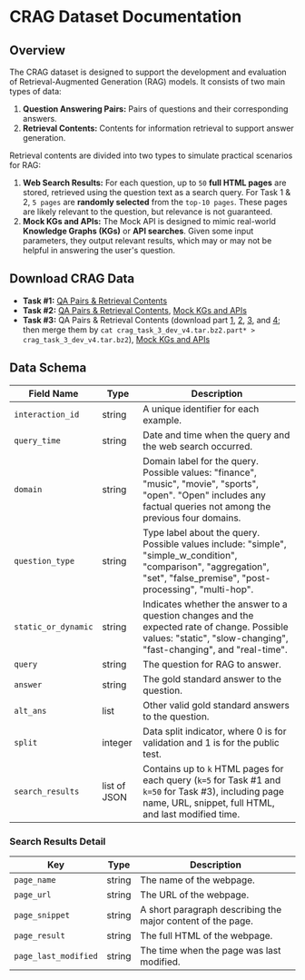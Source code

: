 # CRAG Dataset Documentation

## Overview

The CRAG dataset is designed to support the development and evaluation of Retrieval-Augmented Generation (RAG) models. It consists of two main types of data:

1. **Question Answering Pairs:** Pairs of questions and their corresponding answers.
2. **Retrieval Contents:** Contents for information retrieval to support answer generation.

Retrieval contents are divided into two types to simulate practical scenarios for RAG:

1. **Web Search Results:** For each question, up to `50` **full HTML pages** are stored, retrieved using the question text as a search query. For Task 1 & 2, `5 pages` are **randomly selected** from the `top-10 pages`. These pages are likely relevant to the question, but relevance is not guaranteed.
2. **Mock KGs and APIs:** The Mock API is designed to mimic real-world **Knowledge Graphs (KGs)** or **API searches**. Given some input parameters, they output relevant results, which may or may not be helpful in answering the user's question.

## Download CRAG Data

- **Task #1:** [QA Pairs & Retrieval Contents](https://github.com/facebookresearch/CRAG/raw/refs/heads/main/data/crag_task_1_and_2_dev_v4.jsonl.bz2?download=)
- **Task #2:** [QA Pairs & Retrieval Contents](https://github.com/facebookresearch/CRAG/raw/refs/heads/main/data/crag_task_1_and_2_dev_v4.jsonl.bz2?download=), [Mock KGs and APIs](/mock_api)
- **Task #3:** QA Pairs & Retrieval Contents (download part [1](https://github.com/facebookresearch/CRAG/raw/refs/heads/main/data/crag_task_3_dev_v4.tar.bz2.part1?download=), [2](https://github.com/facebookresearch/CRAG/raw/refs/heads/main/data/crag_task_3_dev_v4.tar.bz2.part2?download=), [3](https://github.com/facebookresearch/CRAG/raw/refs/heads/main/data/crag_task_3_dev_v4.tar.bz2.part3?download=), and [4](https://github.com/facebookresearch/CRAG/raw/refs/heads/main/data/crag_task_3_dev_v4.tar.bz2.part4?download=); then merge them by `cat crag_task_3_dev_v4.tar.bz2.part* > crag_task_3_dev_v4.tar.bz2`), [Mock KGs and APIs](/mock_api)

## Data Schema

| Field Name             | Type          | Description                                                                                                                                                           |
|------------------------|---------------|-----------------------------------------------------------------------------------------------------------------------------------------------------------------------|
| `interaction_id`       | string        | A unique identifier for each example.                                                                                                                                |
| `query_time`           | string        | Date and time when the query and the web search occurred.                                                                                                            |
| `domain`               | string        | Domain label for the query. Possible values: "finance", "music", "movie", "sports", "open". "Open" includes any factual queries not among the previous four domains. |
| `question_type`        | string        | Type label about the query. Possible values include: "simple", "simple_w_condition", "comparison", "aggregation", "set", "false_premise", "post-processing", "multi-hop".      |
| `static_or_dynamic`    | string        | Indicates whether the answer to a question changes and the expected rate of change. Possible values: "static", "slow-changing", "fast-changing", and "real-time".    |
| `query`                | string        | The question for RAG to answer.                                                                                                                                       |
| `answer`               | string        | The gold standard answer to the question.                                                                                                                             |
| `alt_ans`  | list        | Other valid gold standard answers to the question.                                                                                                                    |
| `split`                | integer       | Data split indicator, where 0 is for validation and 1 is for the public test.                                                                                         |
| `search_results`       | list of JSON  | Contains up to `k` HTML pages for each query (`k=5` for Task #1 and `k=50` for Task #3), including page name, URL, snippet, full HTML, and last modified time.         |

### Search Results Detail

| Key                  | Type   | Description                                             |
|----------------------|--------|---------------------------------------------------------|
| `page_name`          | string | The name of the webpage.                                |
| `page_url`           | string | The URL of the webpage.                                 |
| `page_snippet`       | string | A short paragraph describing the major content of the page. |
| `page_result`        | string | The full HTML of the webpage.                           |
| `page_last_modified` | string | The time when the page was last modified.               |

